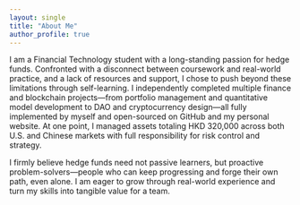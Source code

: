 ```yaml
---
layout: single
title: "About Me"
author_profile: true
---
```


I am a Financial Technology student with a long-standing passion for hedge funds. Confronted with a disconnect between coursework and real-world practice, and a lack of resources and support, I chose to push beyond these limitations through self-learning. I independently completed multiple finance and blockchain projects—from portfolio management and quantitative model development to DAO and cryptocurrency design—all fully implemented by myself and open-sourced on GitHub and my personal website. At one point, I managed assets totaling HKD 320,000 across both U.S. and Chinese markets with full responsibility for risk control and strategy.

I firmly believe hedge funds need not passive learners, but proactive problem-solvers—people who can keep progressing and forge their own path, even alone. I am eager to grow through real-world experience and turn my skills into tangible value for a team.

